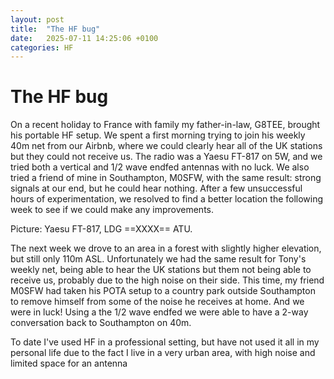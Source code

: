 ```yaml
---
layout: post
title:  "The HF bug"
date:   2025-07-11 14:25:06 +0100
categories: HF
---
```


# The HF bug

On a recent holiday to France with family my father-in-law, G8TEE, brought his portable HF setup. We spent a first morning trying to join his weekly 40m net from our Airbnb, where we could clearly hear all of the UK stations but they could not receive us. The radio was a Yaesu FT-817 on 5W, and we tried both a vertical and 1/2 wave endfed antennas with no luck. We also tried a friend of mine in Southampton, M0SFW, with the same result: strong signals at our end, but he could hear nothing. After a few unsuccessful hours of experimentation, we resolved to find a better location the following week to see if we could make any improvements.

Picture: Yaesu FT-817, LDG ==XXXX== ATU.

The next week we drove to an area in a forest with slightly higher elevation, but still only 110m ASL. Unfortunately we had the same result for Tony's weekly net, being able to hear the UK stations but them not being able to receive us, probably due to the high noise on their side. This time, my friend M0SFW had taken his POTA setup to a country park outside Southampton to remove himself from some of the noise he receives at home. And we were in luck! Using a the 1/2 wave endfed we were able to have a 2-way conversation back to Southampton on 40m.





To date I've used HF in a professional setting, but have not used it all in my personal life due to the fact I live in a very urban area, with high noise and limited space for an antenna